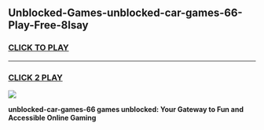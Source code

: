 
## Unblocked-Games-unblocked-car-games-66-Play-Free-8lsay
<h3>
<a href="https://premium76.site?title=unblocked-car-games-66&ref=23A">CLICK TO PLAY</a></h3>
<hr>

<h3>
<a href="https://premium76.site?title=unblocked-car-games-66&ref=23A">CLICK 2 PLAY</a>
  
</h3>

<a href="https://premium76.site?title=unblocked-car-games-66&ref=23A"><img src="https://clearcache.store/games.png"></a>


**unblocked-car-games-66 games unblocked: Your Gateway to Fun and Accessible Online Gaming**
